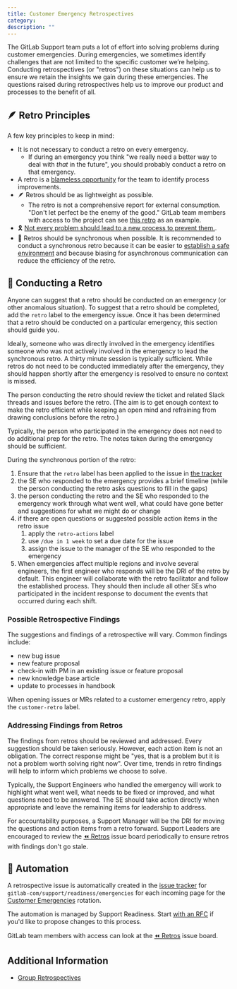 ```yaml
---
title: Customer Emergency Retrospectives
category:
description: ""
---
```


The GitLab Support team puts a lot of effort into solving problems during customer emergencies. During emergencies, we sometimes identify challenges that are not limited to the specific customer we’re helping. Conducting retrospectives (or "retros") on these situations can help us to ensure we retain the insights we gain during these emergencies. The questions raised during retrospectives help us to improve our product and processes to the benefit of all.

## :feather: Retro Principles

A few key principles to keep in mind:

- It is not necessary to conduct a retro on every emergency.
  - If during an emergency you think "we really need a better way to deal with _that_ in the future", you should probably conduct a retro on that emergency.
- A retro is a [blameless opportunity](https://docs.gitlab.com/ee/tutorials/scrum_events/standups_retrospectives_velocity.html#sprint-retrospectives) for the team to identify process improvements.
- :feather: Retros should be as lightweight as possible.
  - The retro is not a comprehensive report for external consumption. "Don't let perfect be the enemy of the good." GitLab team members with access to the project can see [this retro](https://gitlab.com/gitlab-com/support/readiness/emergencies/-/issues/3616) as an example.
- :reminder_ribbon: [Not every problem should lead to a new process to prevent them.](/handbook/values/#accept-mistakes).
- :repeat: Retros should be synchronous when possible. It is recommended to conduct a synchronous retro because it can be easier to [establish a safe environment](/handbook/engineering/management/group-retrospectives/#establishing-a-safe-environment) and because biasing for asynchronous communication can reduce the efficiency of the retro.

## :musical_score: Conducting a Retro

Anyone can suggest that a retro should be conducted on an emergency (or other anomalous situation). To suggest that a retro should be completed, add the `retro` label to the emergency issue. Once it has been determined that a retro should be conducted on a particular emergency, this section should guide you.

Ideally, someone who was directly involved in the emergency identifies someone who was not actively involved in the emergency to lead the synchronous retro. A thirty minute session is typically sufficient. While retros do not need to be conducted immediately after the emergency, they should happen shortly after the emergency is resolved to ensure no context is missed.

The person conducting the retro should review the ticket and related Slack threads and issues before the retro. (The aim is to get enough context to make the retro efficient while keeping an open mind and refraining from drawing conclusions before the retro.)

Typically, the person who participated in the emergency does not need to do additional prep for the retro. The notes taken during the emergency should be sufficient.

During the synchronous portion of the retro:

1. Ensure that the `retro` label has been applied to the issue in [the tracker](https://gitlab.com/gitlab-com/support/readiness/emergencies/-/issues/?sort=created_date&state=opened&first_page_size=100)
1. the SE who responded to the emergency provides a brief timeline (while the person conducting the retro asks questions to fill in the gaps)
1. the person conducting the retro and the SE who responded to the emergency work through what went well, what could have gone better and suggestions for what we might do or change
1. if there are open questions or suggested possible action items in the retro issue
    1. apply the `retro-actions` label 
    1. use `/due in 1 week` to set a due date for the issue
    1. assign the issue to the manager of the SE who responded to the emergency
1. When emergencies affect multiple regions and involve several engineers, the first engineer who responds will be the DRI of the retro by default. This engineer will collaborate with the retro facilitator and follow the established process. They should then include all other SEs who participated in the incident response to document the events that occurred during each shift.

### Possible Retrospective Findings

The suggestions and findings of a retrospective will vary. Common findings include:

- new bug issue
- new feature proposal
- check-in with PM in an existing issue or feature proposal
- new knowledge base article
- update to processes in handbook

When opening issues or MRs related to a customer emergency retro, apply the `customer-retro` label. 

### Addressing Findings from Retros

The findings from retros should be reviewed and addressed. Every suggestion should be taken seriously. However, each action item is not an obligation. The correct response might be "yes, that is a problem but it is not a problem worth solving right now". Over time, trends in retro findings will help to inform which problems we choose to solve.

Typically, the Support Engineers who handled the emergency will work to highlight what went well, what needs to be fixed or improved, and what questions need to be answered. The SE should take action directly when appropriate and leave the remaining items for leadership to address.

For accountability purposes, a Support Manager will be the DRI for moving the questions and action items from a retro forward. Support Leaders are encouraged to review the [:rewind: Retros](https://gitlab.com/gitlab-com/support/readiness/emergencies/-/boards/9004657?label_name[]=retro) issue board periodically to ensure retros with findings don't go stale.

## :robot:  Automation

A retrospective issue is automatically created in the [issue tracker](https://gitlab.com/gitlab-com/support/readiness/emergencies/-/issues/?sort=created_date&state=opened&first_page_size=100) for `gitlab-com/support/readiness/emergencies` for each incoming page for the [Customer Emergencies](customer_emergencies_workflows) rotation.

The automation is managed by Support Readiness. Start [with an RFC](/handbook/support/managers/change-management.md#start-with-a-request-for-comments-rfc) if you'd like to propose changes to this process.

GitLab team members with access can look at the [:rewind: Retros](https://gitlab.com/gitlab-com/support/readiness/emergencies/-/boards/9004657?label_name[]=retro) issue board.

## Additional Information

- [Group Retrospectives](/handbook/engineering/management/group-retrospectives.md)
